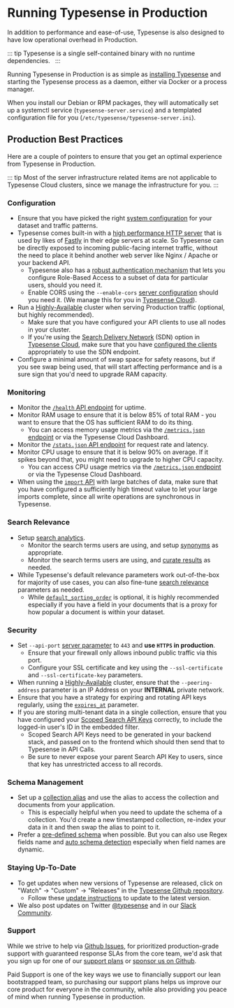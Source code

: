 # Running Typesense in Production

In addition to performance and ease-of-use, Typesense is also designed to have low operational overhead in Production.

::: tip Typesense is a single self-contained binary with no runtime dependencies. 
&nbsp;
:::

Running Typesense in Production is as simple as [installing Typesense](./install-typesense.md) and starting the Typesense process as a daemon, either via Docker or a process manager. 

When you install our Debian or RPM packages, they will automatically set up a systemctl service (`typesense-server.service`) and a templated configuration file for you (`/etc/typesense/typesense-server.ini`).   

## Production Best Practices

Here are a couple of pointers to ensure that you get an optimal experience from Typesense in Production.

::: tip
Most of the server infrastructure related items are not applicable to Typesense Cloud clusters, since we manage the infrastructure for you.
:::

### Configuration

- Ensure that you have picked the right [system configuration](./system-requirements.md) for your dataset and traffic patterns.
- Typesense comes built-in with a [high performance HTTP server](https://github.com/h2o/h2o) that is used by likes of [Fastly](https://fastly.com) in their edge servers at scale.
  So Typesense can be directly exposed to incoming public-facing internet traffic, without the need to place it behind another web server like Nginx / Apache or your backend API.
  - Typesense also has a [robust authentication mechanism](../latest/api/api-keys.md#generate-scoped-search-key) that lets you configure Role-Based Access to a subset of data for particular users, should you need it.
  - Enable CORS using the `--enable-cors` [server configuration](./configure-typesense.md) should you need it. (We manage this for you in [Typesense Cloud](https://cloud.typesense.org)). 
- Run a [Highly-Available](./high-availability.md) cluster when serving Production traffic (optional, but highly recommended).
  - Make sure that you have configured your API clients to use all nodes in your cluster.
  - If you're using the [Search Delivery Network](./system-requirements.md#choosing-search-delivery-network-sdn) (SDN) option in [Typesense Cloud](https://cloud.typesense.org), make sure that you have [configured the clients](../latest/api/authentication.md#search-delivery-network) appropriately to use the SDN endpoint.
- Configure a minimal amount of swap space for safety reasons, but if you see swap being used, that will start affecting performance and is a sure sign that you'd need to upgrade RAM capacity.

### Monitoring

- Monitor the [`/health` API endpoint](../latest/api/cluster-operations.md#health) for uptime.
- Monitor RAM usage to ensure that it is below 85% of total RAM - you want to ensure that the OS has sufficient RAM to do its thing.
  - You can access memory usage metrics via the [`/metrics.json` endpoint](../latest/api/cluster-operations.md#cluster-metrics) or via the Typesense Cloud Dashboard.
- Monitor the [`/stats.json` API endpoint](../latest/api/cluster-operations.md#api-stats) for request rate and latency. 
- Monitor CPU usage to ensure that it is below 90% on average. If it spikes beyond that, you might need to upgrade to higher CPU capacity.
  - You can access CPU usage metrics via the [`/metrics.json` endpoint](../latest/api/cluster-operations.md#cluster-metrics) or via the Typesense Cloud Dashboard.
- When using the [`import` API](../latest/api/documents.md#index-multiple-documents) with large batches of data, make sure that you have configured a sufficiently high timeout value to let your large imports complete, since all write operations are synchronous in Typesense.

### Search Relevance

- Setup [search analytics](./search-analytics.md).
  - Monitor the search terms users are using, and setup [synonyms](../latest/api/synonyms.md) as appropriate.
  - Monitor the search terms users are using, and [curate results](../latest/api/curation.md) as needed.
- While Typesense's default relevance parameters work out-of-the-box for majority of use cases, you can also fine-tune [search relevance](./ranking-and-relevance.md) parameters as needed.
  - While [`default_sorting_order`](./ranking-and-relevance.md#default-ranking-order) is optional, it is highly recommended especially if you have a field in your documents that is a proxy for how popular a document is within your dataset.

### Security

- Set `--api-port` [server parameter](./configure-typesense.md) to `443` and **use `HTTPS` in production**. 
  - Ensure that your firewall only allows inbound public traffic via this port.
  - Configure your SSL certificate and key using the `--ssl-certificate` and `--ssl-certificate-key` parameters.
- When running a [Highly-Available](./high-availability.md) cluster, ensure that the `--peering-address` parameter is an IP Address on your **INTERNAL** private network.
- Ensure that you have a strategy for expiring and rotating API keys regularly, using the [`expires_at`](../latest/api/api-keys.md#arguments) parameter.
- If you are storing multi-tenant data in a single collection, ensure that you have configured your [Scoped Search API Keys](../latest/api/api-keys.md#generate-scoped-search-key) correctly, to include the logged-in user's ID in the embedded filter.
  - Scoped Search API Keys need to be generated in your backend stack, and passed on to the frontend which should then send that to Typesense in API Calls. 
  - Be sure to never expose your parent Search API Key to users, since that key has unrestricted access to all records.

### Schema Management

- Set up a [collection alias](../latest/api/collection-alias.md) and use the alias to access the collection and documents from your application. 
  - This is especially helpful when you need to update the schema of a collection. You'd create a new timestamped collection, re-index your data in it and then swap the alias to point to it.
- Prefer a [pre-defined schema](../latest/api/collections.md#with-pre-defined-schema) when possible. But you can also use Regex fields name and [auto schema detection](../latest/api/collections.md#with-auto-schema-detection) especially when field names are dynamic. 

### Staying Up-To-Date
 
- To get updates when new versions of Typesense are released, click on "Watch" -> "Custom" -> "Releases" in the [Typesense Github repository](https://github.com/typesense/typesense).
  - Follow these [update instructions](./updating-typesense.md) to update to the latest version.
- We also post updates on Twitter [@typesense](https://twitter.com/typesense) and in our [Slack Community](https://join.slack.com/t/typesense-community/shared_invite/zt-mx4nbsbn-AuOL89O7iBtvkz136egSJg).

### Support

While we strive to help via [Github Issues](https://github.com/typesense/typesense/issues), for prioritized production-grade support with guaranteed response SLAs from the core team, we'd ask that you sign up for one of our [support plans](https://typesense.org/support) or [sponsor us on Github](https://github.com/sponsors/typesense).

Paid Support is one of the key ways we use to financially support our lean bootstrapped team, so purchasing our support plans helps us improve our core product for everyone in the community, while also providing you peace of mind when running Typesense in production. 
